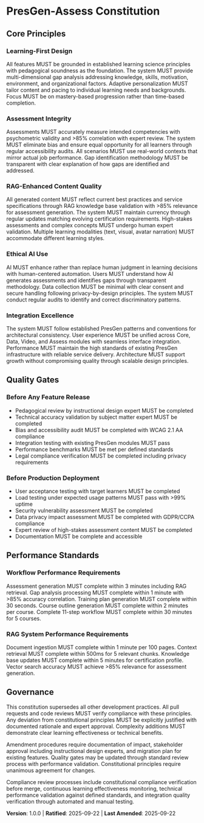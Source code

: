 <!--
Sync Impact Report:
Version change: [template] → 1.0.0
Added sections: Learning-First Design, Assessment Integrity, RAG-Enhanced Content Quality, Ethical AI Use, Integration Excellence, Quality Gates, Performance Standards
Templates requiring updates:
✅ Updated .specify/templates/plan-template.md (Constitution Check references verified)
✅ Updated .specify/templates/spec-template.md (requirements alignment verified)
✅ Updated .specify/templates/tasks-template.md (task categorization verified)
✅ Verified .claude/commands/*.md (no agent-specific references requiring updates)
Follow-up TODOs: None - all placeholders resolved from existing constitution.md and PRD
-->

# PresGen-Assess Constitution

## Core Principles

### Learning-First Design
All features MUST be grounded in established learning science principles with pedagogical soundness as the foundation. The system MUST provide multi-dimensional gap analysis addressing knowledge, skills, motivation, environment, and organizational factors. Adaptive personalization MUST tailor content and pacing to individual learning needs and backgrounds. Focus MUST be on mastery-based progression rather than time-based completion.

### Assessment Integrity
Assessments MUST accurately measure intended competencies with psychometric validity and >85% correlation with expert review. The system MUST eliminate bias and ensure equal opportunity for all learners through regular accessibility audits. All scenarios MUST use real-world contexts that mirror actual job performance. Gap identification methodology MUST be transparent with clear explanation of how gaps are identified and addressed.

### RAG-Enhanced Content Quality
All generated content MUST reflect current best practices and service specifications through RAG knowledge base validation with >85% relevance for assessment generation. The system MUST maintain currency through regular updates matching evolving certification requirements. High-stakes assessments and complex concepts MUST undergo human expert validation. Multiple learning modalities (text, visual, avatar narration) MUST accommodate different learning styles.

### Ethical AI Use
AI MUST enhance rather than replace human judgment in learning decisions with human-centered automation. Users MUST understand how AI generates assessments and identifies gaps through transparent methodology. Data collection MUST be minimal with clear consent and secure handling following privacy-by-design principles. The system MUST conduct regular audits to identify and correct discriminatory patterns.

### Integration Excellence
The system MUST follow established PresGen patterns and conventions for architectural consistency. User experience MUST be unified across Core, Data, Video, and Assess modules with seamless interface integration. Performance MUST maintain the high standards of existing PresGen infrastructure with reliable service delivery. Architecture MUST support growth without compromising quality through scalable design principles.

## Quality Gates

### Before Any Feature Release
- Pedagogical review by instructional design expert MUST be completed
- Technical accuracy validation by subject matter expert MUST be completed
- Bias and accessibility audit MUST be completed with WCAG 2.1 AA compliance
- Integration testing with existing PresGen modules MUST pass
- Performance benchmarks MUST be met per defined standards
- Legal compliance verification MUST be completed including privacy requirements

### Before Production Deployment
- User acceptance testing with target learners MUST be completed
- Load testing under expected usage patterns MUST pass with >99% uptime
- Security vulnerability assessment MUST be completed
- Data privacy impact assessment MUST be completed with GDPR/CCPA compliance
- Expert review of high-stakes assessment content MUST be completed
- Documentation MUST be complete and accessible

## Performance Standards

### Workflow Performance Requirements
Assessment generation MUST complete within 3 minutes including RAG retrieval. Gap analysis processing MUST complete within 1 minute with >85% accuracy correlation. Training plan generation MUST complete within 30 seconds. Course outline generation MUST complete within 2 minutes per course. Complete 11-step workflow MUST complete within 30 minutes for 5 courses.

### RAG System Performance Requirements
Document ingestion MUST complete within 1 minute per 100 pages. Context retrieval MUST complete within 500ms for 5 relevant chunks. Knowledge base updates MUST complete within 5 minutes for certification profile. Vector search accuracy MUST achieve >85% relevance for assessment generation.

## Governance

This constitution supersedes all other development practices. All pull requests and code reviews MUST verify compliance with these principles. Any deviation from constitutional principles MUST be explicitly justified with documented rationale and expert approval. Complexity additions MUST demonstrate clear learning effectiveness or technical benefits.

Amendment procedures require documentation of impact, stakeholder approval including instructional design experts, and migration plan for existing features. Quality gates may be updated through standard review process with performance validation. Constitutional principles require unanimous agreement for changes.

Compliance review processes include constitutional compliance verification before merge, continuous learning effectiveness monitoring, technical performance validation against defined standards, and integration quality verification through automated and manual testing.

**Version**: 1.0.0 | **Ratified**: 2025-09-22 | **Last Amended**: 2025-09-22
